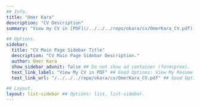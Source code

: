 ```yaml
---
## Info.
title: "Omer Kara"
description: "CV Description"
summary: "View my CV in [PDF](/../../../repo/okara/cv/OmerKara_CV.pdf) &nbsp; <i class='fas fa-file-pdf'></i>"

## Options.
sidebar:
  title: "CV Main Page Sidebar Title"
  description: "CV Main Page Sidebar Description."
  author: Omer Kara
  show_sidebar_adunit: false ## Do not show ad container (formspree).
  text_link_label: "View My CV in PDF" ## Good Options: View My Resume in PDF.
  text_link_url: "/../../../repo/okara/cv/OmerKara_CV.pdf" ## Good Options: None yet.

## Layout.
layout: list-sidebar ## Options: list, list-sidebar.
---
```

